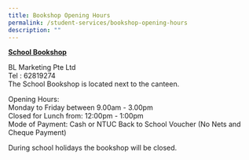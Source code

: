 ```yaml
---
title: Bookshop Opening Hours
permalink: /student-services/bookshop-opening-hours
description: ""
---
```

<p><strong><u>School Bookshop</u></strong></p>
<p>BL Marketing Pte Ltd<br />Tel : 62819274<br />The School Bookshop is located next to the canteen.</p>
<p>Opening Hours:&nbsp;<br />Monday to Friday between 9.00am - 3.00pm<br />Closed for Lunch&nbsp;from: 12:00pm - 1:00pm<br />Mode of Payment: Cash or NTUC Back to School Voucher (No Nets and Cheque Payment)</p>
<p>During school holidays the bookshop will be closed.</p>